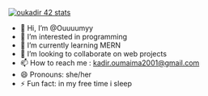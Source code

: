 [![oukadir 42 stats](https://badge.mediaplus.ma/black/oukadir)](https://github.com/Ouuuumyy)
- 👋 Hi, I’m @Ouuuumyy
- 👀 I’m interested in programming
- 🌱 I’m currently learning MERN
- 💞️ I’m looking to collaborate on web projects
- 📫 How to reach me : kadir.oumaima2001@gmail.com
- 😄 Pronouns: she/her
- ⚡ Fun fact: in my free time i sleep

<!---
Ouuuumyy/Ouuuumyy is a ✨ special ✨ repository because its `README.md` (this file) appears on your GitHub profile.
You can click the Preview link to take a look at your changes.
--->
